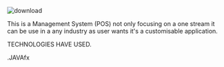 ![download](https://github.com/user-attachments/assets/a1697851-949f-4ccb-90b7-c7565ddecd68)

This is a Management System (POS) not only focusing on a one stream it can be use in a any industry as user wants it's a customisable application.

TECHNOLOGIES HAVE USED.

.JAVAfx


